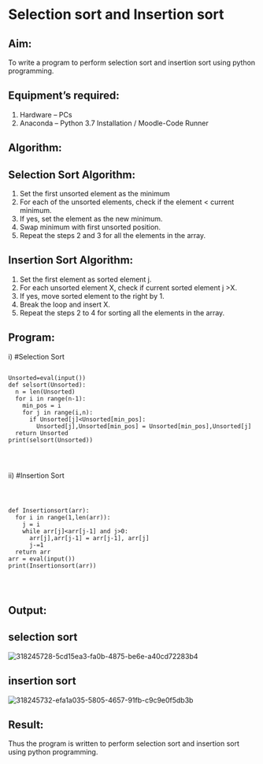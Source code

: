 # Selection sort and Insertion sort
## Aim:
To write a program to perform selection sort and insertion sort using python programming.
## Equipment’s required:
1.	Hardware – PCs
2.	Anaconda – Python 3.7 Installation / Moodle-Code Runner
## Algorithm:
## Selection Sort Algorithm:
1.	Set the first unsorted element as the minimum
2.	For each of the unsorted elements, check if the element < current minimum.
3.	If yes, set the element as the new minimum.
4.	Swap minimum with first unsorted position.
5.	Repeat the steps 2 and 3 for all the elements in the array.
## Insertion Sort Algorithm:
1.	Set the first element as sorted element j.
2.	For each unsorted element X, check if current sorted element j >X.
3.	If yes, move sorted element to the right by 1.
4.	Break the loop and insert X.
5.	Repeat the steps 2 to 4 for sorting all the elements in the array.
## Program:
i)	#Selection Sort
```

Unsorted=eval(input())
def selsort(Unsorted):
  n = len(Unsorted)
  for i in range(n-1):
    min_pos = i
    for j in range(i,n):
      if Unsorted[j]<Unsorted[min_pos]:
        Unsorted[j],Unsorted[min_pos] = Unsorted[min_pos],Unsorted[j]
  return Unsorted
print(selsort(Unsorted))




```
ii)	#Insertion Sort
```



def Insertionsort(arr):
  for i in range(1,len(arr)):
    j = i
    while arr[j]<arr[j-1] and j>0:
      arr[j],arr[j-1] = arr[j-1], arr[j]
      j-=1
  return arr
arr = eval(input())
print(Insertionsort(arr))




```

## Output:

## selection sort 
![318245728-5cd15ea3-fa0b-4875-be6e-a40cd72283b4](https://github.com/Balaji-Jothiramalingam/Sorting-Algorithms/assets/114234865/616dff88-3bf0-4a60-89c1-d9fcc117a4a7)



## insertion sort 

![318245732-efa1a035-5805-4657-91fb-c9c9e0f5db3b](https://github.com/Balaji-Jothiramalingam/Sorting-Algorithms/assets/114234865/8c9503c2-3987-490e-bf7d-cc2eca04bddb)

## Result:
Thus the program is written to perform selection sort and insertion sort using python programming.
